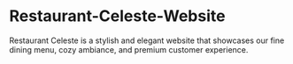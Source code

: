 # Restaurant-Celeste-Website
Restaurant Celeste is a stylish and elegant website that showcases our fine dining menu, cozy ambiance, and premium customer experience.
